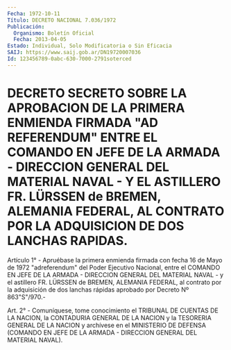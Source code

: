 ```yaml
---
Fecha: 1972-10-11
Título: DECRETO NACIONAL 7.036/1972
Publicación:
  Organismo: Boletín Oficial
  Fecha: 2013-04-05
Estado: Individual, Solo Modificatoria o Sin Eficacia
SAIJ: https://www.saij.gob.ar/DN19720007036
Id: 123456789-0abc-630-7000-2791soterced
---
```

# DECRETO SECRETO SOBRE LA APROBACION DE LA PRIMERA ENMIENDA FIRMADA "AD REFERENDUM" ENTRE EL COMANDO EN JEFE DE LA ARMADA - DIRECCION GENERAL DEL MATERIAL NAVAL - Y EL ASTILLERO FR. LÜRSSEN de BREMEN, ALEMANIA FEDERAL, AL CONTRATO POR LA ADQUISICION DE DOS LANCHAS RAPIDAS.

<a id="1"></a>
Artículo 1° - Apruébase la primera enmienda firmada con fecha 16 de Mayo de 1972 "adreferendum" del Poder Ejecutivo Nacional, entre el COMANDO EN JEFE DE LA ARMADA - DIRECCION GENERAL DEL MATERIAL NAVAL - y el astillero FR. LÜRSSEN de BREMEN, ALEMANIA FEDERAL, al contrato por la adquisición de dos lanchas rápidas aprobado por Decreto Nº 863"S"/970.-

<a id="2"></a>
Art. 2° - Comuníquese, tome conocimiento el TRIBUNAL DE CUENTAS DE LA NACION, la CONTADURIA GENERAL DE LA NACION y la TESORERIA GENERAL DE LA NACION y archívese en el MINISTERIO DE DEFENSA (COMANDO EN JEFE DE LA ARMADA - DIRECCION GENERAL DEL MATERIAL NAVAL).